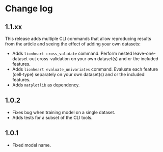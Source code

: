 # Change log

## 1.1.xx

This release adds multiple CLI commands that allow reproducing results from the article and seeing the effect of adding your own datasets:

 - Adds `lionheart cross_validate` command. Perform nested leave-one-dataset-out cross-validation on your own dataset(s) and or the included features.
 - Adds `lionheart evaluate_univariates` command. Evaluate each feature (cell-type) separately on your own dataset(s) and or the included features.
 - Adds `matplotlib` as dependency.

## 1.0.2

 - Fixes bug when training model on a single dataset.
 - Adds tests for a subset of the CLI tools.

## 1.0.1

 - Fixed model name.